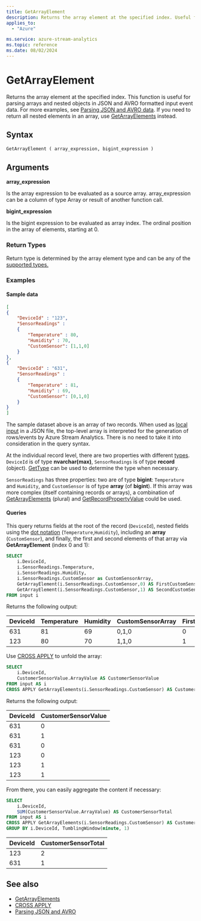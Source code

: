 ```yaml
---
title: GetArrayElement
description: Returns the array element at the specified index. Useful for parsing arrays and nested objects in JSON and AVRO data.
applies_to: 
  - "Azure"

ms.service: azure-stream-analytics
ms.topic: reference
ms.date: 08/02/2024
---
```


# GetArrayElement
Returns the array element at the specified index. This function is useful for parsing arrays and nested objects in JSON and AVRO formatted input event data. For more examples, see [Parsing JSON and AVRO data](/azure/stream-analytics/stream-analytics-parsing-json). If you need to return all nested elements in an array, use [GetArrayElements](getarrayelements-azure-stream-analytics.md) instead.
  
 ## Syntax  
  
```sql   
GetArrayElement ( array_expression, bigint_expression )  
```  
  
## Arguments  
 **array_expression**  
  
 Is the array expression to be evaluated as a source array. array_expression can be a column of type Array or result of another function call.  
  
 **bigint_expression**  
  
 Is the bigint expression to be evaluated as array index. The ordinal position in the array of elements, starting at 0.
  
### Return Types  
 Return type is determined by the array element type and can be any of the [supported types.](data-types-azure-stream-analytics.md)  
  
### Examples  

#### Sample data

```json
[
{
    "DeviceId" : "123",
    "SensorReadings" :
    {
        "Temperature" : 80,
        "Humidity" : 70,
        "CustomSensor": [1,1,0]
    }
},
{
    "DeviceId" : "631",
    "SensorReadings" :
    {
        "Temperature" : 81,
        "Humidity" : 69,
        "CustomSensor": [0,1,0]
    }
}
]
```

The sample dataset above is an array of two records. When used as [local input](/azure/stream-analytics/visual-studio-code-local-run) in a JSON file, the top-level array is interpreted for the generation of rows/events by Azure Stream Analytics. There is no need to take it into consideration in the query syntax.

At the individual record level, there are two properties with different [types](data-types-azure-stream-analytics.md). `DeviceId` is of type **nvarchar(max)**, `SensorReadings` is of type **record** (object). [GetType](gettype-azure-stream-analytics.md) can be used to determine the type when necessary.

`SensorReadings` has three properties: two are of type **bigint**: `Temperature` and `Humidity`, and `CustomSensor` is of type **array** (of **bigint**). If this array was more complex (itself containing records or arrays), a combination of [GetArrayElements](getarrayelements-azure-stream-analytics.md) (plural) and [GetRecordPropertyValue](getrecordpropertyvalue-azure-stream-analytics.md) could be used.

#### Queries

This query returns fields at the root of the record (`DeviceId`), nested fields using the [dot notation](/azure/stream-analytics/stream-analytics-parsing-json#access-nested-fields-in-known-schema) (`Temperature`,`Humidity`), including an **array** (`CustomSensor`), and finally, the first and second elements of that array via **GetArrayElement** (index 0 and 1):

```sql  
SELECT   
    i.DeviceId,
    i.SensorReadings.Temperature,
    i.SensorReadings.Humidity,
    i.SensorReadings.CustomSensor as CustomSensorArray,
    GetArrayElement(i.SensorReadings.CustomSensor,0) AS FirstCustomSensorValue,
    GetArrayElement(i.SensorReadings.CustomSensor,1) AS SecondCustomSensorValue
FROM input i
```

Returns the following output:

|DeviceId|Temperature|Humidity|CustomSensorArray|FirstCustomSensorValue|SecondCustomSensorValue|
|---|---|---|---|---|---|
|631|81|69|0,1,0|0|1|
|123|80|70|1,1,0|1|1|

Use [CROSS APPLY](apply-azure-stream-analytics.md) to unfold the array:

```sql  
SELECT   
    i.DeviceId,
    CustomerSensorValue.ArrayValue AS CustomerSensorValue
FROM input AS i
CROSS APPLY GetArrayElements(i.SensorReadings.CustomSensor) AS CustomerSensorValue
``` 

Returns the following output:

|DeviceId|CustomerSensorValue|
|---|---|
|631|0|
|631|1|
|631|0|
|123|0|
|123|1|
|123|1|

From there, you can easily aggregate the content if necessary:

```sql
SELECT   
    i.DeviceId,
    SUM(CustomerSensorValue.ArrayValue) AS CustomerSensorTotal 
FROM input AS i
CROSS APPLY GetArrayElements(i.SensorReadings.CustomSensor) AS CustomerSensorValue 
GROUP BY i.DeviceId, TumblingWindow(minute, 1)
```

|DeviceId|CustomerSensorTotal|
|---|---|
|123|2|
|631|1|

 ## See also 
- [GetArrayElements](getarrayelements-azure-stream-analytics.md)
- [CROSS APPLY](apply-azure-stream-analytics.md)
- [Parsing JSON and AVRO](/azure/stream-analytics/stream-analytics-parsing-json)
